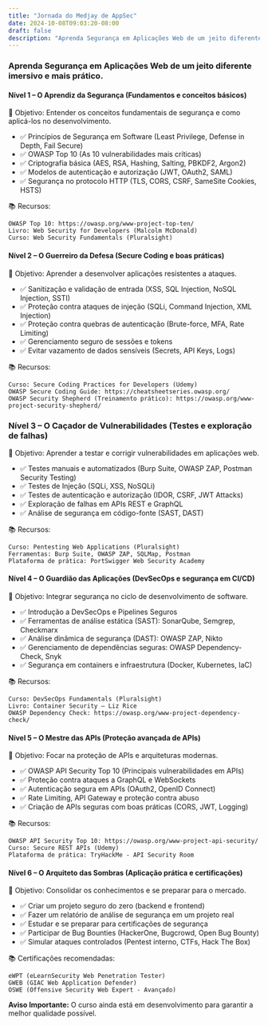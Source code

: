 ```yaml
---
title: "Jornada do Medjay de AppSec"
date: 2024-10-08T09:03:20-08:00
draft: false
description: "Aprenda Segurança em Aplicações Web de um jeito diferente imersivo e mais prático."
---
```


### Aprenda Segurança em Aplicações Web de um jeito diferente imersivo e mais prático.

#### Nível 1 – O Aprendiz da Segurança (Fundamentos e conceitos básicos)

📌 Objetivo: Entender os conceitos fundamentais de segurança e como aplicá-los no desenvolvimento.

- ✅ Princípios de Segurança em Software (Least Privilege, Defense in Depth, Fail Secure)
- ✅ OWASP Top 10 (As 10 vulnerabilidades mais críticas)
- ✅ Criptografia básica (AES, RSA, Hashing, Salting, PBKDF2, Argon2)
- ✅ Modelos de autenticação e autorização (JWT, OAuth2, SAML)
- ✅ Segurança no protocolo HTTP (TLS, CORS, CSRF, SameSite Cookies, HSTS)

📚 Recursos:

    OWASP Top 10: https://owasp.org/www-project-top-ten/
    Livro: Web Security for Developers (Malcolm McDonald)
    Curso: Web Security Fundamentals (Pluralsight)

#### Nível 2 – O Guerreiro da Defesa (Secure Coding e boas práticas)

📌 Objetivo: Aprender a desenvolver aplicações resistentes a ataques.

- ✅ Sanitização e validação de entrada (XSS, SQL Injection, NoSQL Injection, SSTI)
- ✅ Proteção contra ataques de injeção (SQLi, Command Injection, XML Injection)
- ✅ Proteção contra quebras de autenticação (Brute-force, MFA, Rate Limiting)
- ✅ Gerenciamento seguro de sessões e tokens
- ✅ Evitar vazamento de dados sensíveis (Secrets, API Keys, Logs)

📚 Recursos:

    Curso: Secure Coding Practices for Developers (Udemy)
    OWASP Secure Coding Guide: https://cheatsheetseries.owasp.org/
    OWASP Security Shepherd (Treinamento prático): https://owasp.org/www-project-security-shepherd/

### Nível 3 – O Caçador de Vulnerabilidades (Testes e exploração de falhas)

📌 Objetivo: Aprender a testar e corrigir vulnerabilidades em aplicações web.

- ✅ Testes manuais e automatizados (Burp Suite, OWASP ZAP, Postman Security Testing)
- ✅ Testes de Injeção (SQLi, XSS, NoSQLi)
- ✅ Testes de autenticação e autorização (IDOR, CSRF, JWT Attacks)
- ✅ Exploração de falhas em APIs REST e GraphQL
- ✅ Análise de segurança em código-fonte (SAST, DAST)

📚 Recursos:

    Curso: Pentesting Web Applications (Pluralsight)
    Ferramentas: Burp Suite, OWASP ZAP, SQLMap, Postman
    Plataforma de prática: PortSwigger Web Security Academy

#### Nível 4 – O Guardião das Aplicações (DevSecOps e segurança em CI/CD)

📌 Objetivo: Integrar segurança no ciclo de desenvolvimento de software.

- ✅ Introdução a DevSecOps e Pipelines Seguros
- ✅ Ferramentas de análise estática (SAST): SonarQube, Semgrep, Checkmarx
- ✅ Análise dinâmica de segurança (DAST): OWASP ZAP, Nikto
- ✅ Gerenciamento de dependências seguras: OWASP Dependency-Check, Snyk
- ✅ Segurança em containers e infraestrutura (Docker, Kubernetes, IaC)

📚 Recursos:

    Curso: DevSecOps Fundamentals (Pluralsight)
    Livro: Container Security – Liz Rice
    OWASP Dependency Check: https://owasp.org/www-project-dependency-check/

#### Nível 5 – O Mestre das APIs (Proteção avançada de APIs)

📌 Objetivo: Focar na proteção de APIs e arquiteturas modernas.

- ✅ OWASP API Security Top 10 (Principais vulnerabilidades em APIs)
- ✅ Proteção contra ataques a GraphQL e WebSockets
- ✅ Autenticação segura em APIs (OAuth2, OpenID Connect)
- ✅ Rate Limiting, API Gateway e proteção contra abuso
- ✅ Criação de APIs seguras com boas práticas (CORS, JWT, Logging)

📚 Recursos:

    OWASP API Security Top 10: https://owasp.org/www-project-api-security/
    Curso: Secure REST APIs (Udemy)
    Plataforma de prática: TryHackMe - API Security Room

#### Nível 6 – O Arquiteto das Sombras (Aplicação prática e certificações)

📌 Objetivo: Consolidar os conhecimentos e se preparar para o mercado.

- ✅ Criar um projeto seguro do zero (backend e frontend)
- ✅ Fazer um relatório de análise de segurança em um projeto real
- ✅ Estudar e se preparar para certificações de segurança
- ✅ Participar de Bug Bounties (HackerOne, Bugcrowd, Open Bug Bounty)
- ✅ Simular ataques controlados (Pentest interno, CTFs, Hack The Box)

📚 Certificações recomendadas:

    eWPT (eLearnSecurity Web Penetration Tester)
    GWEB (GIAC Web Application Defender)
    OSWE (Offensive Security Web Expert - Avançado)



**Aviso Importante:** O curso ainda está em desenvolvimento para garantir a melhor qualidade possível.
